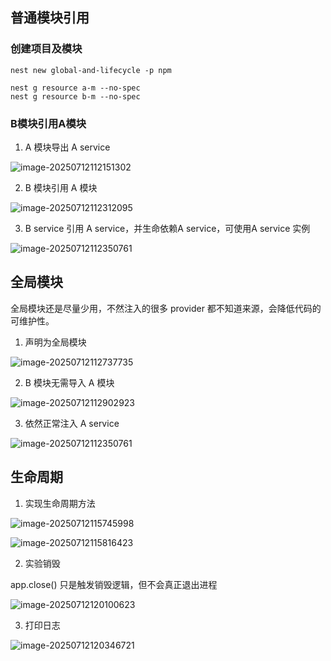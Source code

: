## 普通模块引用

### 创建项目及模块

```
nest new global-and-lifecycle -p npm

nest g resource a-m --no-spec
nest g resource b-m --no-spec
```

### B模块引用A模块

1. A 模块导出 A service

![image-20250712112151302](image-20250712112151302.png)

2. B 模块引用 A 模块

![image-20250712112312095](image-20250712112312095.png)

3. B service 引用 A service，并生命依赖A service，可使用A service 实例

![image-20250712112350761](image-20250712112350761.png)

## 全局模块

全局模块还是尽量少用，不然注入的很多 provider 都不知道来源，会降低代码的可维护性。

1. 声明为全局模块

![image-20250712112737735](image-20250712112737735.png)

2. B 模块无需导入 A 模块

![image-20250712112902923](image-20250712112902923.png)

3.  依然正常注入 A service

![image-20250712112350761](image-20250712112350761.png)

## 生命周期

1. 实现生命周期方法

![image-20250712115745998](image-20250712115745998.png)

![image-20250712115816423](image-20250712115816423.png)

2. 实验销毁

app.close() 只是触发销毁逻辑，但不会真正退出进程

![image-20250712120100623](image-20250712120100623.png)

3. 打印日志

![image-20250712120346721](image-20250712120346721.png)

